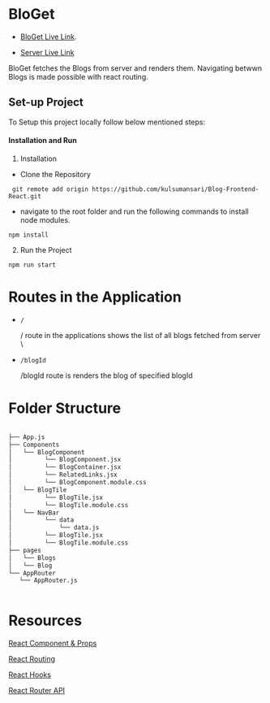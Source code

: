 # BloGet

* [BloGet Live Link](https://613c9c58731b490008e73b92--loving-wiles-76f4cd.netlify.app/).

* [Server Live Link](https://backend-server-blog.herokuapp.com/)


BloGet fetches the Blogs from server and renders them. Navigating betwwn Blogs is made possible with react routing. 

## Set-up Project

To Setup this project locally follow below mentioned steps:

#### Installation and Run

 1. Installation
 
   - Clone the Repository
   
   ```
    git remote add origin https://github.com/kulsumansari/Blog-Frontend-React.git
  ```
  - navigate to the root folder and run the following commands to install node modules.
   
  ```
  npm install
  ```
 
   
  2. Run the Project
  
  ```
  npm run start
  ```
    

# Routes in the Application

  *  ``` / ```
  
     / route in the applications shows the list of all blogs fetched from server \
     
  *  ``` /blogId ```

     /blogId route is renders the blog of specified blogId
    
 # Folder Structure
 
 ```bash

├── App.js
├── Components
│   └── BlogComponent
│         └── BlogComponent.jsx
│         └── BlogContainer.jsx
│         └── RelatedLinks.jsx    
│         └── BlogComponent.module.css 
│   └── BlogTile
│         └── BlogTile.jsx    
│         └── BlogTile.module.css 
│   └── NavBar
│         └── data  
│             └── data.js
│         └── BlogTile.jsx    
│         └── BlogTile.module.css 
├── pages
│   └── Blogs
│   └── Blog
└── AppRouter
    └── AppRouter.js
  
```

# Resources

[React Component & Props](https://reactjs.org/docs/components-and-props.html)

[React Routing](https://reactrouter.com/web/guides/quick-start)

[React Hooks](https://reactjs.org/docs/hooks-overview.html)

[React Router API](https://reactrouter.com/web/api/)



